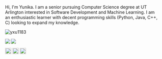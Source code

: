 <p>Hi, I'm Yunika. I am a senior pursuing Computer Science degree at UT Arlington interested in Software Development and Machine Learning. I am an enthusiastic learner with decent programming skills (Python, Java, C++, C) looking to expand my knowledge. </p>

<p align="left"> <img src="https://komarev.com/ghpvc/?username=yxu1183" alt="yxu1183" /> </p>

<img src = "https://github-readme-stats.vercel.app/api?username=yxu1183&count_private=true&show_icons=true&theme=synthwave" align="left"/>
<img src = "https://github-readme-stats.vercel.app/api/top-langs/?username=yxu1183&layout=compact"\/>

<p float="center"
<a href="https://www.linkedin.com/in/yunika02/" target="_blank"><img align="center" src="https://cdn.jsdelivr.net/npm/simple-icons@3.0.1/icons/linkedin.svg" alt="yunika02" height="20" width="20" /></a>
<a href="https://www.facebook.com/yunika.upadhayaya" target="_blank"><img align="center" src="https://cdn.jsdelivr.net/npm/simple-icons@3.0.1/icons/facebook.svg" alt="yunika.upadhayaya" height="20" width="20" /></a>
  <a href="https://twitter.com/UpadhyayaYunika" target="_blank"><img align="center" src="https://cdn.jsdelivr.net/npm/simple-icons@3.0.1/icons/twitter.svg" alt="UpadhyayaYunika" height="20" width="20" /></a>
</p>
